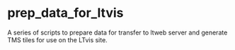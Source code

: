 # prep_data_for_ltvis
A series of scripts to prepare data for transfer to ltweb server and generate TMS tiles for use on the LTvis site.
